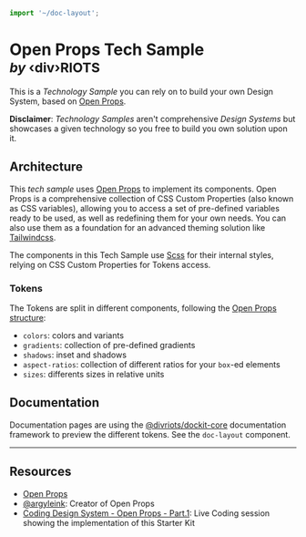 ```js script
import '~/doc-layout';
```

<open-props-logo></open-props-logo>

# Open Props Tech Sample <br/><small>_by_ ‹div›RIOTS</small>

This is a _Technology Sample_ you can rely on to build your own Design System, based on [Open Props](https://open-props.style/).

**Disclaimer**: _Technology Samples_ aren't comprehensive _Design Systems_ but showcases a given technology so you free to build you own solution upon it.

## Architecture

This _tech sample_ uses [Open Props](https://open-props.style/) to implement its components. Open Props is a comprehensive collection of CSS Custom Properties (also known as CSS variables), allowing you to access a set of pre-defined variables ready to be used, as well as redefining them for your own needs. You can also use them as a foundation for an advanced theming solution like [Tailwindcss](tailwindcss.com/).

The components in this Tech Sample use [Scss](https://sass-lang.com/) for their internal styles, relying on CSS Custom Properties for Tokens access.

### Tokens

The Tokens are split in different components, following the [Open Props structure](https://open-props.style/#overview):

- `colors`: colors and variants
- `gradients`: collection of pre-defined gradients
- `shadows`: inset and shadows
- `aspect-ratios`: collection of different ratios for your `box`-ed elements
- `sizes`: differents sizes in relative units

## Documentation

Documentation pages are using the [@divriots/dockit-core](https://github.com/divriots/dockit-core) documentation framework to preview the different tokens. See the `doc-layout` component.

---

## Resources

- [Open Props](https://open-props.style/)
- [@argyleink](https://twitter.com/argyleink): Creator of Open Props
- [Coding Design System - Open Props - Part.1](https://youtu.be/k5rnRNCKz_4): Live Coding session showing the implementation of this Starter Kit
